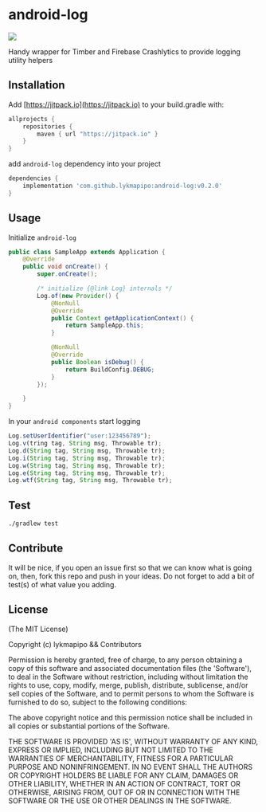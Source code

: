android-log
=======================

[![](https://jitpack.io/v/lykmapipo/android-log.svg)](https://jitpack.io/#lykmapipo/android-log)

Handy wrapper for Timber and Firebase Crashlytics to provide logging utility helpers

## Installation
Add [https://jitpack.io](https://jitpack.io) to your build.gradle with:
```gradle
allprojects {
    repositories {
        maven { url "https://jitpack.io" }
    }
}
```
add `android-log` dependency into your project

```gradle
dependencies {
    implementation 'com.github.lykmapipo:android-log:v0.2.0'
}
```

## Usage

Initialize `android-log`

```java
public class SampleApp extends Application {
    @Override
    public void onCreate() {
        super.onCreate();

        /* initialize {@link Log} internals */
        Log.of(new Provider() {
            @NonNull
            @Override
            public Context getApplicationContext() {
                return SampleApp.this;
            }

            @NonNull
            @Override
            public Boolean isDebug() {
                return BuildConfig.DEBUG;
            }
        });

    }
}
```

In your `android components` start logging

```js
Log.setUserIdentifier("user:123456789");
Log.v(tring tag, String msg, Throwable tr);
Log.d(String tag, String msg, Throwable tr);
Log.i(String tag, String msg, Throwable tr);
Log.w(String tag, String msg, Throwable tr);
Log.e(String tag, String msg, Throwable tr);
Log.wtf(String tag, String msg, Throwable tr);
```


## Test
```sh
./gradlew test
```

## Contribute
It will be nice, if you open an issue first so that we can know what is going on, then, fork this repo and push in your ideas.
Do not forget to add a bit of test(s) of what value you adding.

## License

(The MIT License)

Copyright (c) lykmapipo && Contributors

Permission is hereby granted, free of charge, to any person obtaining
a copy of this software and associated documentation files (the
'Software'), to deal in the Software without restriction, including
without limitation the rights to use, copy, modify, merge, publish,
distribute, sublicense, and/or sell copies of the Software, and to
permit persons to whom the Software is furnished to do so, subject to
the following conditions:

The above copyright notice and this permission notice shall be
included in all copies or substantial portions of the Software.

THE SOFTWARE IS PROVIDED 'AS IS', WITHOUT WARRANTY OF ANY KIND,
EXPRESS OR IMPLIED, INCLUDING BUT NOT LIMITED TO THE WARRANTIES OF
MERCHANTABILITY, FITNESS FOR A PARTICULAR PURPOSE AND NONINFRINGEMENT.
IN NO EVENT SHALL THE AUTHORS OR COPYRIGHT HOLDERS BE LIABLE FOR ANY
CLAIM, DAMAGES OR OTHER LIABILITY, WHETHER IN AN ACTION OF CONTRACT,
TORT OR OTHERWISE, ARISING FROM, OUT OF OR IN CONNECTION WITH THE
SOFTWARE OR THE USE OR OTHER DEALINGS IN THE SOFTWARE.
